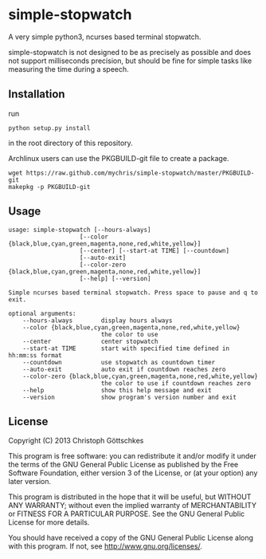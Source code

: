 simple-stopwatch
================

A very simple python3, ncurses based terminal stopwatch.

simple-stopwatch is not designed to be as precisely as possible and does not
support milliseconds precision, but should be fine for simple tasks like
measuring the time during a speech.

Installation
------------

run

    python setup.py install

in the root directory of this repository.

Archlinux users can use the PKGBUILD-git file to create a package.

    wget https://raw.github.com/mychris/simple-stopwatch/master/PKGBUILD-git
    makepkg -p PKGBUILD-git

Usage
-----

    usage: simple-stopwatch [--hours-always]
                        [--color {black,blue,cyan,green,magenta,none,red,white,yellow}]
                        [--center] [--start-at TIME] [--countdown]
                        [--auto-exit]
                        [--color-zero {black,blue,cyan,green,magenta,none,red,white,yellow}]
                        [--help] [--version]

    Simple ncurses based terminal stopwatch. Press space to pause and q to exit.

    optional arguments:
        --hours-always        display hours always
        --color {black,blue,cyan,green,magenta,none,red,white,yellow}
                              the color to use
        --center              center stopwatch
        --start-at TIME       start with specified time defined in hh:mm:ss format
        --countdown           use stopwatch as countdown timer
        --auto-exit           auto exit if countdown reaches zero
        --color-zero {black,blue,cyan,green,magenta,none,red,white,yellow}
                              the color to use if countdown reaches zero
        --help                show this help message and exit
        --version             show program's version number and exit

License
-------

Copyright (C) 2013 Christoph Göttschkes <just dot mychris at googlemail dot com>

This program is free software: you can redistribute it and/or modify
it under the terms of the GNU General Public License as published by
the Free Software Foundation, either version 3 of the License, or
(at your option) any later version.

This program is distributed in the hope that it will be useful,
but WITHOUT ANY WARRANTY; without even the implied warranty of
MERCHANTABILITY or FITNESS FOR A PARTICULAR PURPOSE.  See the
GNU General Public License for more details.

You should have received a copy of the GNU General Public License
along with this program.  If not, see <http://www.gnu.org/licenses/>.

